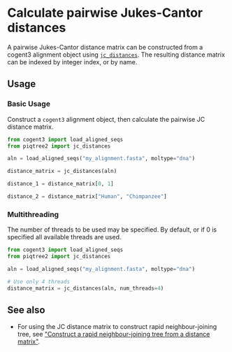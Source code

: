 # Calculate pairwise Jukes-Cantor distances

A pairwise Jukes-Cantor distance matrix can be constructed from a cogent3 alignment object using [`jc_distances`](../api/genetic_distance/jc_distances.md). 
The resulting distance matrix can be indexed by integer index, or by name.

## Usage

### Basic Usage

Construct a `cogent3` alignment object, then calculate the pairwise JC distance matrix.

```python
from cogent3 import load_aligned_seqs
from piqtree2 import jc_distances

aln = load_aligned_seqs("my_alignment.fasta", moltype="dna")

distance_matrix = jc_distances(aln)

distance_1 = distance_matrix[0, 1]

distance_2 = distance_matrix["Human", "Chimpanzee"]
```

### Multithreading

The number of threads to be used may be specified. By default, or if 0 is specified all available threads are used.

```python
from cogent3 import load_aligned_seqs
from piqtree2 import jc_distances

aln = load_aligned_seqs("my_alignment.fasta", moltype="dna")

# Use only 4 threads
distance_matrix = jc_distances(aln, num_threads=4)
```

## See also

- For using the JC distance matrix to construct rapid neighbour-joining tree, see ["Construct a rapid neighbour-joining tree from a distance matrix"](construct_nj_tree.md).
